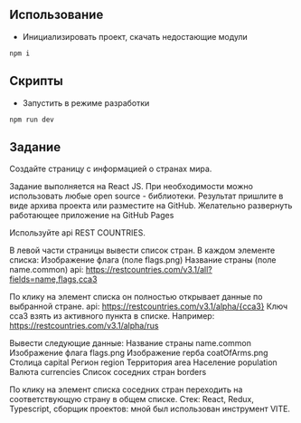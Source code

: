 ## Использование

- Инициализировать проект, скачать недостающие модули

```
npm i
```

## Скрипты

- Запустить в режиме разработки

```
npm run dev
```
## Задание
Создайте страницу с информацией о странах мира.

Задание выполняется на React JS. При необходимости можно использовать любые open source - библиотеки.
Результат пришлите в виде архива проекта или разместите на GitHub.
Желательно развернуть работающее приложение на GitHub Pages

Используйте api REST COUNTRIES.

В левой части страницы вывести список стран. В каждом элементе списка: 
Изображение флага (поле flags.png) 
Название страны (поле name.common)
api:
https://restcountries.com/v3.1/all?fields=name,flags,cca3

По клику на элемент списка он полностью открывает данные по выбранной стране.
api:
https://restcountries.com/v3.1/alpha/{cca3}
Ключ cca3 взять из активного пункта в списке. Например:
https://restcountries.com/v3.1/alpha/rus

Вывести следующие данные:
Название страны         name.common
Изображение флага    flags.png
Изображение герба    coatOfArms.png
Столица                          capital
Регион                            region
Территория                   area
Население                    population
Валюта                           currencies
Список соседних стран    borders

По клику на элемент списка соседних стран переходить на соответствующую страну в общем списке.
Стек: React, Redux, Typescript, сборщик проектов: мной был использован инструмент VITE.
```
